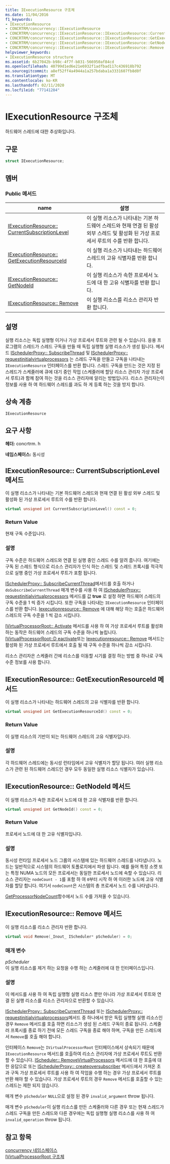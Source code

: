 ```yaml
---
title: IExecutionResource 구조체
ms.date: 11/04/2016
f1_keywords:
- IExecutionResource
- CONCRTRM/concurrency::IExecutionResource
- CONCRTRM/concurrency::IExecutionResource::IExecutionResource::CurrentSubscriptionLevel
- CONCRTRM/concurrency::IExecutionResource::IExecutionResource::GetExecutionResourceId
- CONCRTRM/concurrency::IExecutionResource::IExecutionResource::GetNodeId
- CONCRTRM/concurrency::IExecutionResource::IExecutionResource::Remove
helpviewer_keywords:
- IExecutionResource structure
ms.assetid: 6b27042b-b98c-4f7f-b831-566950af84cd
ms.openlocfilehash: 40799d1ed6e21e6932f1adfbad117c436918b792
ms.sourcegitcommit: a8ef52ff4a4944a1a257bdaba1a3331607fb8d0f
ms.translationtype: MT
ms.contentlocale: ko-KR
ms.lasthandoff: 02/11/2020
ms.locfileid: "77141284"
---
```

# <a name="iexecutionresource-structure"></a>IExecutionResource 구조체

하드웨어 스레드에 대한 추상화입니다.

## <a name="syntax"></a>구문

```cpp
struct IExecutionResource;
```

## <a name="members"></a>멤버

### <a name="public-methods"></a>Public 메서드

|name|설명|
|----------|-----------------|
|[IExecutionResource:: CurrentSubscriptionLevel](#currentsubscriptionlevel)|이 실행 리소스가 나타내는 기본 하드웨어 스레드와 현재 연결 된 활성 외부 스레드 및 활성화 된 가상 프로세서 루트의 수를 반환 합니다.|
|[IExecutionResource:: GetExecutionResourceId](#getexecutionresourceid)|이 실행 리소스가 나타내는 하드웨어 스레드의 고유 식별자를 반환 합니다.|
|[IExecutionResource:: GetNodeId](#getnodeid)|이 실행 리소스가 속한 프로세서 노드에 대 한 고유 식별자를 반환 합니다.|
|[IExecutionResource:: Remove](#remove)|이 실행 리소스를 리소스 관리자 반환 합니다.|

## <a name="remarks"></a>설명

실행 리소스는 독립 실행형 이거나 가상 프로세서 루트와 관련 될 수 있습니다. 응용 프로그램의 스레드가 스레드 구독을 만들 때 독립 실행형 실행 리소스가 생성 됩니다. 메서드 [ISchedulerProxy:: SubscribeThread](ischedulerproxy-structure.md#subscribecurrentthread) 및 [ISchedulerProxy:: requestinitialvirtualprocessors](ischedulerproxy-structure.md#requestinitialvirtualprocessors) 는 스레드 구독을 만들고 구독을 나타내는 `IExecutionResource` 인터페이스를 반환 합니다. 스레드 구독을 만드는 것은 지정 된 스레드가 스케줄러에 큐에 대기 중인 작업 (스케줄러에 할당 리소스 관리자 가상 프로세서 루트)과 함께 참여 하는 것을 리소스 관리자에 알리는 방법입니다. 리소스 관리자는이 정보를 사용 하 여 하드웨어 스레드를 과도 하 게 등록 하는 것을 방지 합니다.

## <a name="inheritance-hierarchy"></a>상속 계층

`IExecutionResource`

## <a name="requirements"></a>요구 사항

**헤더:** concrtrm. h

**네임스페이스:** 동시성

## <a name="currentsubscriptionlevel"></a>IExecutionResource:: CurrentSubscriptionLevel 메서드

이 실행 리소스가 나타내는 기본 하드웨어 스레드와 현재 연결 된 활성 외부 스레드 및 활성화 된 가상 프로세서 루트의 수를 반환 합니다.

```cpp
virtual unsigned int CurrentSubscriptionLevel() const = 0;
```

### <a name="return-value"></a>Return Value

현재 구독 수준입니다.

### <a name="remarks"></a>설명

구독 수준은 하드웨어 스레드와 연결 된 실행 중인 스레드 수를 알려 줍니다. 여기에는 구독 된 스레드 형식으로 리소스 관리자가 인식 하는 스레드 및 스레드 프록시를 적극적으로 실행 중인 가상 프로세서 루트가 포함 됩니다.

[ISchedulerProxy:: SubscribeCurrentThread](ischedulerproxy-structure.md#subscribecurrentthread)메서드를 호출 하거나 `doSubscribeCurrentThread` 매개 변수를 사용 하 여 [ISchedulerProxy:: requestinitialvirtualprocessors](ischedulerproxy-structure.md#requestinitialvirtualprocessors) 메서드를 값 **true** 로 설정 하면 하드웨어 스레드의 구독 수준을 1 씩 증가 시킵니다. 또한 구독을 나타내는 `IExecutionResource` 인터페이스를 반환 합니다. [Iexecutionresource:: Remove](#remove) 에 대해 해당 하는 호출은 하드웨어 스레드의 구독 수준을 1 씩 감소 시킵니다.

[IVirtualProcessorRoot:: Activate](ivirtualprocessorroot-structure.md#activate) 메서드를 사용 하 여 가상 프로세서 루트를 활성화 하는 동작은 하드웨어 스레드의 구독 수준을 하나씩 늘립니다. [IVirtualProcessorRoot::D eactivate](ivirtualprocessorroot-structure.md#deactivate)또는 [Iexecutionresource:: Remove](#remove) 메서드는 활성화 된 가상 프로세서 루트에서 호출 될 때 구독 수준을 하나씩 감소 시킵니다.

리소스 관리자은 스케줄러 간에 리소스를 이동할 시기를 결정 하는 방법 중 하나로 구독 수준 정보를 사용 합니다.

## <a name="getexecutionresourceid"></a>IExecutionResource:: GetExecutionResourceId 메서드

이 실행 리소스가 나타내는 하드웨어 스레드의 고유 식별자를 반환 합니다.

```cpp
virtual unsigned int GetExecutionResourceId() const = 0;
```

### <a name="return-value"></a>Return Value

이 실행 리소스의 기반이 되는 하드웨어 스레드의 고유 식별자입니다.

### <a name="remarks"></a>설명

각 하드웨어 스레드에는 동시성 런타임에서 고유 식별자가 할당 됩니다. 여러 실행 리소스가 관련 된 하드웨어 스레드인 경우 모두 동일한 실행 리소스 식별자가 있습니다.

## <a name="getnodeid"></a>IExecutionResource:: GetNodeId 메서드

이 실행 리소스가 속한 프로세서 노드에 대 한 고유 식별자를 반환 합니다.

```cpp
virtual unsigned int GetNodeId() const = 0;
```

### <a name="return-value"></a>Return Value

프로세서 노드에 대 한 고유 식별자입니다.

### <a name="remarks"></a>설명

동시성 런타임 프로세서 노드 그룹의 시스템에 있는 하드웨어 스레드를 나타냅니다. 노드는 일반적으로 시스템의 하드웨어 토폴로지에서 파생 됩니다. 예를 들어 특정 소켓 또는 특정 NUMA 노드의 모든 프로세서는 동일한 프로세서 노드에 속할 수 있습니다. 리소스 관리자는 `nodeCount - 1`를 포함 하 여 `0`부터 시작 하 여 이러한 노드에 고유 식별자를 할당 합니다. 여기서 `nodeCount`은 시스템의 총 프로세서 노드 수를 나타냅니다.

[GetProcessorNodeCount](concurrency-namespace-functions.md)함수에서 노드 수를 가져올 수 있습니다.

## <a name="remove"></a>IExecutionResource:: Remove 메서드

이 실행 리소스를 리소스 관리자 반환 합니다.

```cpp
virtual void Remove(_Inout_ IScheduler* pScheduler) = 0;
```

### <a name="parameters"></a>매개 변수

*pScheduler*<br/>
이 실행 리소스를 제거 하는 요청을 수행 하는 스케줄러에 대 한 인터페이스입니다.

### <a name="remarks"></a>설명

이 메서드를 사용 하 여 독립 실행형 실행 리소스 뿐만 아니라 가상 프로세서 루트와 연결 된 실행 리소스를 리소스 관리자으로 반환할 수 있습니다.

[ISchedulerProxy:: SubscribeCurrentThread](ischedulerproxy-structure.md#subscribecurrentthread) 또는 [ISchedulerProxy:: requestinitialvirtualprocessors](ischedulerproxy-structure.md#requestinitialvirtualprocessors)메서드 중 하나에서 받은 독립 실행형 실행 리소스인 경우 `Remove` 메서드를 호출 하면 리소스가 생성 된 스레드 구독이 종료 됩니다. 스케줄러 프록시를 종료 하기 전에 모든 스레드 구독을 종료 해야 하며, 구독을 만든 스레드에서 `Remove`를 호출 해야 합니다.

인터페이스 `Remove`는 `IVirtualProcessorRoot` 인터페이스에서 상속되기 때문에 `IExecutionResource` 메서드를 호출하여 리소스 관리자에 가상 프로세서 루트도 반환할 수 있습니다. [IScheduler:: RemoveVirtualProcessors](ischeduler-structure.md#removevirtualprocessors) 메서드에 대 한 호출에 대 한 응답으로 또는 [ISchedulerProxy:: createoversubscriber](ischedulerproxy-structure.md#createoversubscriber) 메서드에서 가져온 초과 구독 가상 프로세서 루트를 사용 하 여 작업을 수행 하는 경우 가상 프로세서 루트를 반환 해야 할 수 있습니다. 가상 프로세서 루트의 경우 `Remove` 메서드를 호출할 수 있는 스레드는 제한 되지 않습니다.

매개 변수 `pScheduler` `NULL`으로 설정 된 경우 `invalid_argument` throw 됩니다.

매개 변수 `pScheduler`이 실행 리소스를 만든 스케줄러와 다른 경우 또는 현재 스레드가 스레드 구독을 만든 스레드와 다른 경우에는 독립 실행형 실행 리소스를 사용 하 여 `invalid_operation` throw 됩니다.

## <a name="see-also"></a>참고 항목

[concurrency 네임스페이스](concurrency-namespace.md)<br/>
[IVirtualProcessorRoot 구조체](ivirtualprocessorroot-structure.md)
